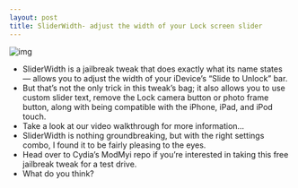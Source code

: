 ```yaml
---
layout: post
title: SliderWidth- adjust the width of your Lock screen slider
---
```

![img](http://media.idownloadblog.com/wp-content/uploads/2012/04/SliderWidth-Screenshot.jpg)
* SliderWidth is a jailbreak tweak that does exactly what its name states — allows you to adjust the width of your iDevice’s “Slide to Unlock” bar.
* But that’s not the only trick in this tweak’s bag; it also allows you to use custom slider text, remove the Lock camera button or photo frame button, along with being compatible with the iPhone, iPad, and iPod touch.
* Take a look at our video walkthrough for more information…
* SliderWidth is nothing groundbreaking, but with the right settings combo, I found it to be fairly pleasing to the eyes.
* Head over to Cydia’s ModMyi repo if you’re interested in taking this free jailbreak tweak for a test drive.
* What do you think?

